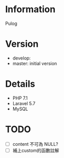 # Information

Pulog

# Version

- develop: 
- master: initial version

# Details

- PHP 7.1
- Laravel 5.7
- MySQL

# TODO

- [ ] content 不可為 NULL?
- [ ] 補上custom的函數註解